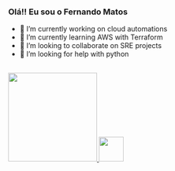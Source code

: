 ### Olá!! Eu sou o Fernando Matos

- 🔭 I’m currently working on cloud automations
- 🌱 I’m currently learning AWS with Terraform
- 👯 I’m looking to collaborate on SRE projects
- 🤔 I’m looking for help with python

##

 <div>
  <a href="https://github.com/fmatos13">
  <img height="180em" src="https://github-readme-stats.vercel.app/api?username=fmatos13&show_icons=true&theme=dracula&include_all_commits=true&count_private=true"/>
  <img height="50em" src="https://github-readme-stats.vercel.app/api/top-langs/?username=fmatos13&layout=compact&langs_count=7&theme=dracula"/>
</div>

  
  ##
 
